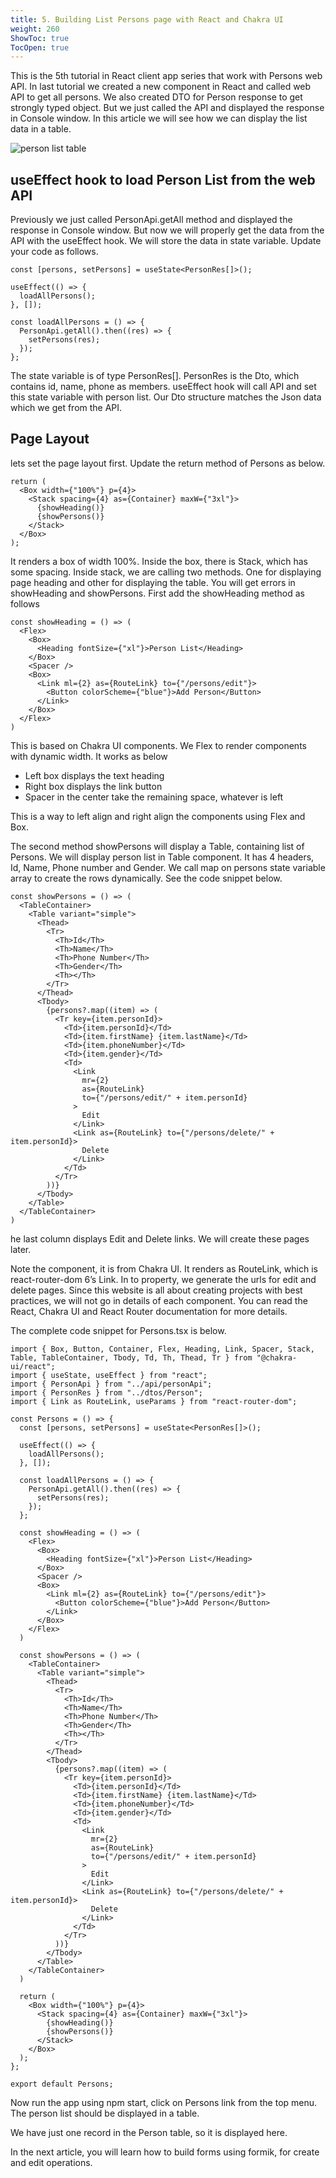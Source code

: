 ```yaml
---
title: 5. Building List Persons page with React and Chakra UI
weight: 260
ShowToc: true
TocOpen: true
---
```


This is the 5th tutorial in React client app series that work with Persons web API. In last tutorial we created a new component in React and called web API to get all persons. We also created DTO for Person response to get strongly typed object. But we just called the API and displayed the response in Console window. In this article we will see how we can display the list data in a table.

![person list table](/images/person-list-table-1024x509.jpg "person list table")

## useEffect hook to load Person List from the web API

Previously we just called PersonApi.getAll method and displayed the response in Console window. But now we will properly get the data from the API with the useEffect hook. We will store the data in state variable. Update your code as follows.

```react
const [persons, setPersons] = useState<PersonRes[]>();

useEffect(() => {
  loadAllPersons();
}, []);

const loadAllPersons = () => {
  PersonApi.getAll().then((res) => {
    setPersons(res);
  });
};
```

The state variable is of type PersonRes[]. PersonRes is the Dto, which contains id, name, phone as members. useEffect hook will call API and set this state variable with person list. Our Dto structure matches the Json data which we get from the API.

## Page Layout

lets set the page layout first. Update the return method of Persons as below.

```react
return (
  <Box width={"100%"} p={4}>
    <Stack spacing={4} as={Container} maxW={"3xl"}>
      {showHeading()}
      {showPersons()}
    </Stack>
  </Box>
);
```

It renders a box of width 100%. Inside the box, there is Stack, which has some spacing. Inside stack, we are calling two methods. One for displaying page heading and other for displaying the table. You will get errors in showHeading and showPersons. First add the showHeading method as follows

```react
const showHeading = () => (
  <Flex>
    <Box>
      <Heading fontSize={"xl"}>Person List</Heading>
    </Box>
    <Spacer />
    <Box>
      <Link ml={2} as={RouteLink} to={"/persons/edit"}>
        <Button colorScheme={"blue"}>Add Person</Button>
      </Link>
    </Box>
  </Flex>
)
```

This is based on Chakra UI components. We Flex to render components with dynamic width. It works as below

- Left box displays the text heading
- Right box displays the link button
- Spacer in the center take the remaining space, whatever is left

This is a way to left align and right align the components using Flex and Box.

The second method showPersons will display a Table, containing list of Persons. We will display person list in Table component. It has 4 headers, Id, Name, Phone number and Gender. We call map on persons state variable array to create the rows dynamically. See the code snippet below.

```react
const showPersons = () => (
  <TableContainer>
    <Table variant="simple">
      <Thead>
        <Tr>
          <Th>Id</Th>
          <Th>Name</Th>
          <Th>Phone Number</Th>
          <Th>Gender</Th>
          <Th></Th>
        </Tr>
      </Thead>
      <Tbody>
        {persons?.map((item) => (
          <Tr key={item.personId}>
            <Td>{item.personId}</Td>
            <Td>{item.firstName} {item.lastName}</Td>
            <Td>{item.phoneNumber}</Td>
            <Td>{item.gender}</Td>
            <Td>
              <Link
                mr={2}
                as={RouteLink}
                to={"/persons/edit/" + item.personId}
              >
                Edit
              </Link>
              <Link as={RouteLink} to={"/persons/delete/" + item.personId}>
                Delete
              </Link>
            </Td>
          </Tr>
        ))}
      </Tbody>
    </Table>
  </TableContainer>
)
```

he last column displays Edit and Delete links. We will create these pages later.

Note the <Link> component, it is from Chakra UI. It renders as RouteLink, which is react-router-dom 6’s Link. In to property, we generate the urls for edit and delete pages. Since this website is all about creating projects with best practices, we will not go in details of each component. You can read the React, Chakra UI and React Router documentation for more details.

The complete code snippet for Persons.tsx is below.

```react
import { Box, Button, Container, Flex, Heading, Link, Spacer, Stack, Table, TableContainer, Tbody, Td, Th, Thead, Tr } from "@chakra-ui/react";
import { useState, useEffect } from "react";
import { PersonApi } from "../api/personApi";
import { PersonRes } from "../dtos/Person";
import { Link as RouteLink, useParams } from "react-router-dom";

const Persons = () => {
  const [persons, setPersons] = useState<PersonRes[]>();

  useEffect(() => {
    loadAllPersons();
  }, []);

  const loadAllPersons = () => {
    PersonApi.getAll().then((res) => {
      setPersons(res);
    });
  };

  const showHeading = () => (
    <Flex>
      <Box>
        <Heading fontSize={"xl"}>Person List</Heading>
      </Box>
      <Spacer />
      <Box>
        <Link ml={2} as={RouteLink} to={"/persons/edit"}>
          <Button colorScheme={"blue"}>Add Person</Button>
        </Link>
      </Box>
    </Flex>
  )

  const showPersons = () => (
    <TableContainer>
      <Table variant="simple">
        <Thead>
          <Tr>
            <Th>Id</Th>
            <Th>Name</Th>
            <Th>Phone Number</Th>
            <Th>Gender</Th>
            <Th></Th>
          </Tr>
        </Thead>
        <Tbody>
          {persons?.map((item) => (
            <Tr key={item.personId}>
              <Td>{item.personId}</Td>
              <Td>{item.firstName} {item.lastName}</Td>
              <Td>{item.phoneNumber}</Td>
              <Td>{item.gender}</Td>
              <Td>
                <Link
                  mr={2}
                  as={RouteLink}
                  to={"/persons/edit/" + item.personId}
                >
                  Edit
                </Link>
                <Link as={RouteLink} to={"/persons/delete/" + item.personId}>
                  Delete
                </Link>
              </Td>
            </Tr>
          ))}
        </Tbody>
      </Table>
    </TableContainer>
  )

  return (
    <Box width={"100%"} p={4}>
      <Stack spacing={4} as={Container} maxW={"3xl"}>
        {showHeading()}
        {showPersons()}
      </Stack>
    </Box>
  );
};

export default Persons;
```

Now run the app using npm start, click on Persons link from the top menu. The person list should be displayed in a table.

We have just one record in the Person table, so it is displayed here.

In the next article, you will learn how to build forms using formik, for create and edit operations.